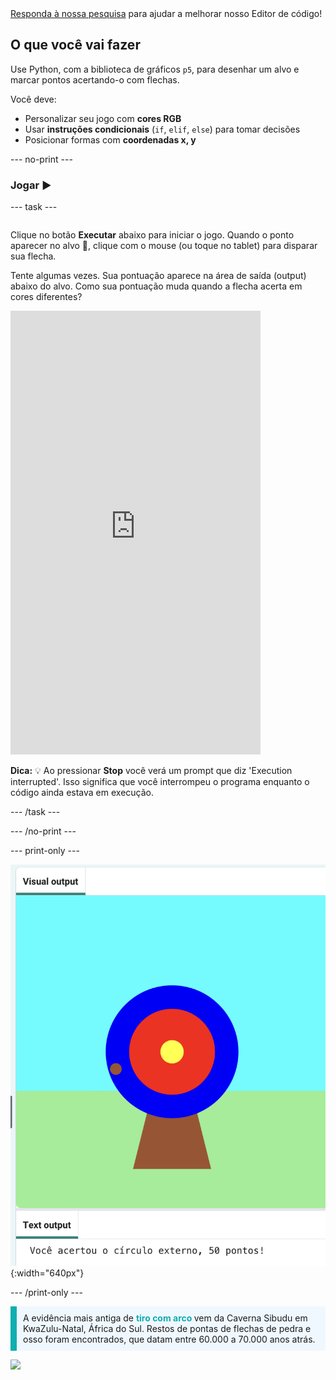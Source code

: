 <div class="c-survey-banner" style="width:100%">
  <a class="c-survey-banner__link" href="https://form.raspberrypi.org/f/code-editor-feedback" target="_blank">Responda à nossa pesquisa</a> para ajudar a melhorar nosso Editor de código!
</div>

## O que você vai fazer

Use Python, com a biblioteca de gráficos `p5`, para desenhar um alvo e marcar pontos acertando-o com flechas.

Você deve:
 + Personalizar seu jogo com **cores RGB**
 + Usar **instruções condicionais** (`if`, `elif`, `else`) para tomar decisões
 + Posicionar formas com **coordenadas x, y**

--- no-print ---

### Jogar ▶️

--- task ---

<div style="display: flex; flex-wrap: wrap">
<div style="flex-basis: 175px; flex-grow: 1">  

Clique no botão **Executar** abaixo para iniciar o jogo. Quando o ponto aparecer no alvo 🎯, clique com o mouse (ou toque no tablet) para disparar sua flecha. 

Tente algumas vezes. Sua pontuação aparece na área de saída (output) abaixo do alvo. Como sua pontuação muda quando a flecha acerta em cores diferentes? 
  <iframe src="https://editor.raspberrypi.org/pt-BR/embed/viewer/target-practice-solution" width="400" height="710" frameborder="0" marginwidth="0" marginheight="0" allowfullscreen>
  </iframe>
</div>
</div>

**Dica:** 💡 Ao pressionar **Stop** você verá um prompt que diz 'Execution interrupted'. Isso significa que você interrompeu o programa enquanto o código ainda estava em execução.

--- /task ---

--- /no-print ---

--- print-only ---

![Um alvo de tiro com arco com um ponto de impacto no círculo externo. O texto 'Você atingiu o círculo externo, 50 pontos!' é exibido abaixo](images/blue-points.png){:width="640px"}

--- /print-only ---

<p style="border-left: solid; border-width:10px; border-color: #0faeb0; background-color: aliceblue; padding: 10px;">
A evidência mais antiga de <span style="color: #0faeb0; font-weight: bold;"> tiro com arco </span> vem da Caverna Sibudu em KwaZulu-Natal, África do Sul. Restos de pontas de flechas de pedra e osso foram encontrados, que datam entre 60.000 a 70.000 anos atrás. 
</p>

![](http://code.org/api/hour/begin_coderdojo_target.png)
